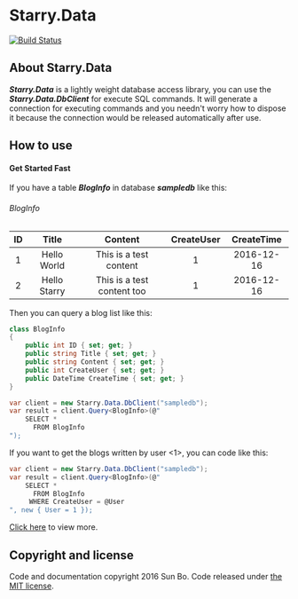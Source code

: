 # Starry.Data
[![Build Status](https://travis-ci.org/LuckyStarry/Starry.Data.svg)](https://travis-ci.org/LuckyStarry/Starry.Data)

## About Starry.Data
***Starry.Data*** is a lightly weight database access library, you can use the ***Starry.Data.DbClient*** for execute SQL commands. It will generate a connection for executing commands and you needn't worry how to dispose it because the connection would be released automatically after use.

## How to use
#### Get Started Fast

If you have a table ***BlogInfo*** in database ***sampledb*** like this:

###### BlogInfo
| ID | Title | Content | CreateUser | CreateTime |
| :-: | :-: | :-: | :-: | :-: |
| 1 | Hello World | This is a test content | 1 | 2016-12-16 |
| 2 | Hello Starry | This is a test content too | 1 | 2016-12-16 |

Then you can query a blog list like this:
```C#
class BlogInfo
{
    public int ID { set; get; }
    public string Title { set; get; }
    public string Content { set; get; }
    public int CreateUser { set; get; }
    public DateTime CreateTime { set; get; }
}

var client = new Starry.Data.DbClient("sampledb");
var result = client.Query<BlogInfo>(@"
    SELECT *
      FROM BlogInfo
");
```

If you want to get the blogs written by user <1>, you can code like this:
```C#
var client = new Starry.Data.DbClient("sampledb");
var result = client.Query<BlogInfo>(@"
    SELECT *
      FROM BlogInfo
     WHERE CreateUser = @User
", new { User = 1 });
```

[Click here](https://github.com/LuckyStarry/Starry.Data/wiki/How-to-use) to view more.

## Copyright and license
Code and documentation copyright 2016 Sun Bo. Code released under [the MIT license](https://github.com/LuckyStarry/Starry.Data/blob/master/LICENSE).
